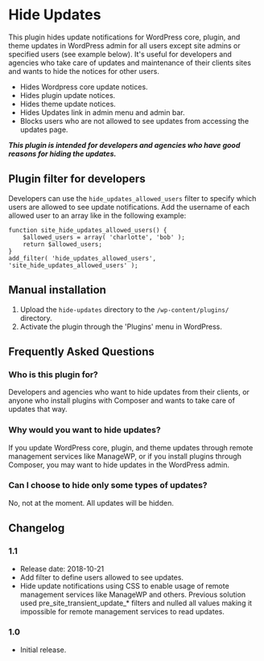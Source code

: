 # Hide Updates

This plugin hides update notifications for WordPress core, plugin, and theme updates in WordPress admin for all users except site admins or specified users (see example below). It's useful for developers and agencies who take care of updates and maintenance of their clients sites and wants to hide the notices for other users.

* Hides Wordpress core update notices.
* Hides plugin update notices.
* Hides theme update notices.
* Hides Updates link in admin menu and admin bar.
* Blocks users who are not allowed to see updates from accessing the updates page.

___This plugin is intended for developers and agencies who have good reasons for hiding the updates.___

## Plugin filter for developers

Developers can use the `hide_updates_allowed_users` filter to specify which users are allowed to see update notifications. Add the username of each allowed user to an array like in the following example: 

```
function site_hide_updates_allowed_users() {
    $allowed_users = array( 'charlotte', 'bob' );
    return $allowed_users;
}
add_filter( 'hide_updates_allowed_users', 'site_hide_updates_allowed_users' );
```

## Manual installation

1. Upload the `hide-updates` directory to the `/wp-content/plugins/` directory.
2. Activate the plugin through the 'Plugins' menu in WordPress.

## Frequently Asked Questions

### Who is this plugin for?

Developers and agencies who want to hide updates from their clients, or anyone who install plugins with Composer and wants to take care of updates that way.

### Why would you want to hide updates?

If you update WordPress core, plugin, and theme updates through remote management services like ManageWP, or if you install plugins through Composer, you may want to hide updates in the WordPress admin.

### Can I choose to hide only some types of updates?

No, not at the moment. All updates will be hidden.

## Changelog

### 1.1

* Release date: 2018-10-21
* Add filter to define users allowed to see updates.
* Hide update notifications using CSS to enable usage of remote management services like ManageWP and others. Previous solution used pre_site_transient_update_* filters and nulled all values making it impossible for remote management services to read updates.

### 1.0

* Initial release.